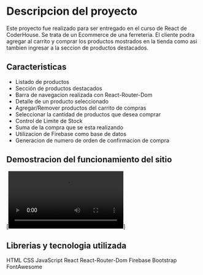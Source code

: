 # Descripcion del proyecto

Este proyecto fue realizado para ser entregado en el curso de React de CoderHouse.
Se trata de un Ecommerce de una ferreteria. El cliente podra agregar al carrito y comprar los productos mostrados en la tienda como asi tambien ingresar a la seccion de productos destacados.

## Caracteristicas

*   Listado de productos
*   Sección de productos destacados
*   Barra de navegacion realizada con React-Router-Dom
*   Detalle de un producto seleccionado
*   Agregar/Remover productos del carrito de compras
*   Seleccionar la cantidad de productos que desea comprar
*   Control de Limite de Stock
*   Suma de la compra que se esta realizando
*   Utilizacion de Firebase como base de datos
*   Generacion de numero de orden de confirmacion de compra


## Demostracion del funcionamiento del sitio
[![Ver Video](/img/demo.mov)]
## Librerias y tecnologia utilizada

HTML
CSS
JavaScript
React
React-Router-Dom
Firebase
Bootstrap
FontAwesome
